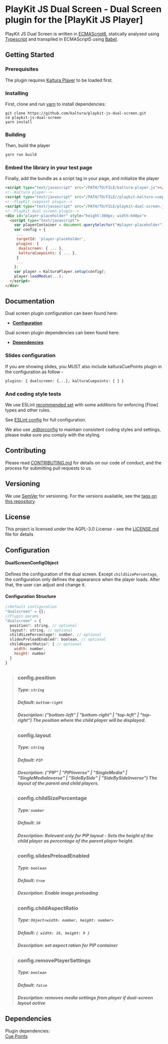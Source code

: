 # PlayKit JS Dual Screen - Dual Screen plugin for the [PlayKit JS Player]

PlayKit JS Dual Screen is written in [ECMAScript6], statically analysed using [Typescript] and transpiled in ECMAScript5 using [Babel].

[typescript]: https://www.typescriptlang.org/
[ecmascript6]: https://github.com/ericdouglas/ES6-Learning#articles--tutorials
[babel]: https://babeljs.io

## Getting Started

### Prerequisites

The plugin requires [Kaltura Player] to be loaded first.

[kaltura player]: https://github.com/kaltura/kaltura-player-js

### Installing

First, clone and run [yarn] to install dependencies:

[yarn]: https://yarnpkg.com/lang/en/

```
git clone https://github.com/kaltura/playkit-js-dual-screen.git
cd playkit-js-dual-screen
yarn install
```

### Building

Then, build the player

```javascript
yarn run build
```

### Embed the library in your test page

Finally, add the bundle as a script tag in your page, and initialize the player

```html
<script type="text/javascript" src="/PATH/TO/FILE/kaltura-player.js"></script>
<!--Kaltura player-->
<script type="text/javascript" src="/PATH/TO/FILE//playkit-kaltura-cuepoints.js"></script>
<!--PlayKit cuepoint plugin-->
<script type="text/javascript" src="/PATH/TO/FILE/playkit-dual-screen.js"></script>
<!--PlayKit dual screen plugin-->
<div id="player-placeholder" style="height:360px; width:640px">
  <script type="text/javascript">
    var playerContainer = document.querySelector("#player-placeholder");
    var config = {
     ...
     targetId: 'player-placeholder',
     plugins: {
      dualscreen: { ... },
      kalturaCuepoints: { ... },
     }
     ...
    };
    var player = KalturaPlayer.setup(config);
    player.loadMedia(...);
  </script>
</div>
```

## Documentation

Dual screen plugin configuration can been found here:

- **[Configuration](#configuration)**

Dual screen plugin dependencies can been found here:

- **[Dependencies](#dependencies)**

### Slides configuration

If you are showing slides, you MUST also include kalturaCuePoints plugin in the configuration as follow -

```html
plugins: { dualscreen: {...}, kalturaCuepoints: { } }
```

### And coding style tests

We use ESLint [recommended set](http://eslint.org/docs/rules/) with some additions for enforcing [Flow] types and other rules.

See [ESLint config](.eslintrc.json) for full configuration.

We also use [.editorconfig](.editorconfig) to maintain consistent coding styles and settings, please make sure you comply with the styling.

## Contributing

Please read [CONTRIBUTING.md](https://gist.github.com/PurpleBooth/b24679402957c63ec426) for details on our code of conduct, and the process for submitting pull requests to us.

## Versioning

We use [SemVer](http://semver.org/) for versioning. For the versions available, see the [tags on this repository](https://github.com/kaltura/playkit-js-dual-screen/tags).

## License

This project is licensed under the AGPL-3.0 License - see the [LICENSE.md](LICENSE.md) file for details

<a name="configuration"></a>

## Configuration

#### DualScreenConfigObject

Defines the configuration of the dual screen. Except `childSizePercentage`, the configuration only defines the appearance when the player loads. After that, the user can adjust and change it.

#### Configuration Structure

```js
//Default configuration
"dualscreen" = {};
//Plugin params
"dualscreen" = {
  position?: string, // optional
  layout?: string, // optional
  childSizePercentage?: number, // optional
  slidesPreloadEnabled?: boolean, // optional
  childAspectRatio?: { // optional
    width: number,
    height: number
  }
}
```

##

> ### config.position
>
> ##### Type: `string`
>
> ##### Default: `bottom-right`
>
> ##### Description: ("bottom-left" | "bottom-right" | "top-left" | "top-right") The position where the child player will be displayed.

##

> ### config.layout
>
> ##### Type: `string`
>
> ##### Default: `PIP`
>
> ##### Description: ("PIP" | "PIPInverse" | "SingleMedia" | "SingleMediaInverse" | "SideBySide" | "SideBySideInverse") The layout of the parent and child players.

##

> ### config.childSizePercentage
>
> ##### Type: `number`
>
> ##### Default: `30`
>
> ##### Description: Relevant only for PIP layout - Sets the height of the child player as percentage of the parent player height.

##

> ### config.slidesPreloadEnabled
>
> ##### Type: `boolean`
>
> ##### Default: `true`
>
> ##### Description: Enable image preloading

##

> ### config.childAspectRatio
>
> ##### Type: `Object<width: number, height: number>`
>
> ##### Default: `{ width: 16, height: 9 }`
>
> ##### Description: set aspect ration for PIP container

##

> ### config.removePlayerSettings
>
> ##### Type: `boolean`
>
> ##### Default: `false`
>
> ##### Description: removes media settings from player if dual-screen layout active


<a name="dependencies"></a>

## Dependencies

Plugin dependencies:<br/>
<a href="https://github.com/kaltura/playkit-js-kaltura-cuepoints">Cue Points</a><br/>
